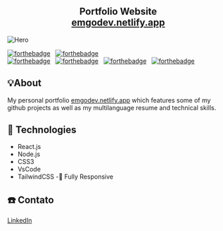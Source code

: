 <h2 align="center">
  Portfolio Website<br/>
  <a href="https://emgodev.netlify.app/" target="_blank">emgodev.netlify.app</a>
</h2>
<img src="https://lh3.googleusercontent.com/u/0/drive-viewer/AK7aPaBkBnIiqtDWVevIDojCao_G2v2Uzx25OybJRSnaMF7KiB03QEXCfiYjqLJW8R_4MWvZ8t7I93TQX2F0NcGlca3D-9nL=w1358-h646"  
 title="Optional title" alt="Hero">

[![forthebadge](https://forthebadge.com/images/badges/built-with-love.svg)](https://forthebadge.com) &nbsp;
[![forthebadge](https://forthebadge.com/images/badges/made-with-javascript.svg)](https://forthebadge.com) &nbsp;
<br/>
[![forthebadge](https://forthebadge.com/images/badges/uses-css.svg)](https://forthebadge.com) &nbsp;
[![forthebadge](https://forthebadge.com/images/badges/uses-html.svg)](https://forthebadge.com) &nbsp;
[![forthebadge](https://forthebadge.com/images/badges/powered-by-coffee.svg)](https://forthebadge.com) &nbsp;
[![forthebadge](https://forthebadge.com/images/badges/winter-is-coming.svg)](https://forthebadge.com) &nbsp;

## 💡About

My personal portfolio <a href="https://emgodev.netlify.app/" target="_blank">emgodev.netlify.app</a> which features some of my github projects as well as my multilanguage resume and technical skills.<br/>

## 🔧 Technologies

- React.js
- Node.js
- CSS3
- VsCode
- TailwindCSS
-📱 Fully Responsive

## ☎️ Contato

[LinkedIn](https://www.linkedin.com/in/emigonciar/?locale=en_US)
